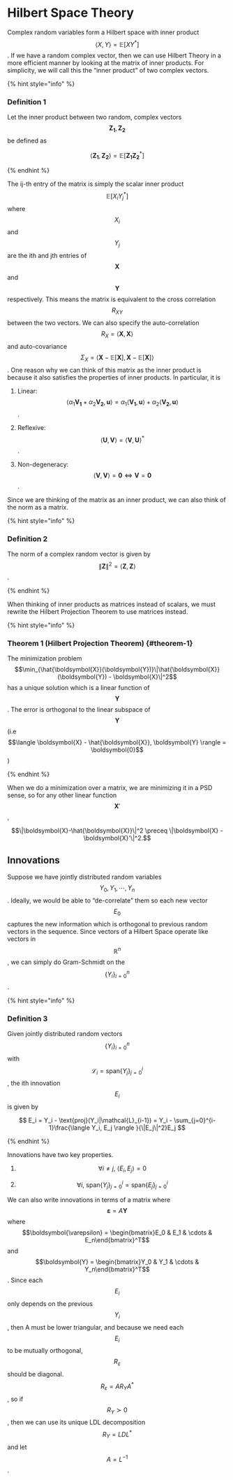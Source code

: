 # Hilbert Space Theory

Complex random variables form a Hilbert space with inner product
$$\langle X, Y \rangle  = \mathbb{E}\left[XY^*\right] $$. If we have a
random complex vector, then we can use Hilbert Theory in a more
efficient manner by looking at the matrix of inner products. For
simplicity, we will call this the “inner product” of two complex
vectors.

{% hint style="info" %}

### Definition 1

Let the inner product between two random, complex vectors $$\boldsymbol{Z_1}, \boldsymbol{Z_2}$$ be defined as 

$$ \langle \boldsymbol{Z_1}, \boldsymbol{Z_2} \rangle  = \mathbb{E}\left[\boldsymbol{Z_1}\boldsymbol{Z_2}^*\right]  $$

{% endhint %}

The ij-th entry of the matrix is simply the scalar inner product
$$\mathbb{E}\left[X_iY_j^*\right] $$ where $$X_i$$ and $$Y_j$$ are the
ith and jth entries of $$\boldsymbol{X}$$ and $$\boldsymbol{Y}$$
respectively. This means the matrix is equivalent to the cross
correlation $$R_{XY}$$ between the two vectors. We can also specify the
auto-correlation
$$R_X = \langle \boldsymbol{X}, \boldsymbol{X} \rangle $$ and
auto-covariance
$$\Sigma_X = \langle \boldsymbol{X} - \mathbb{E}\left[\boldsymbol{X}\right] , \boldsymbol{X} - \mathbb{E}\left[\boldsymbol{X}\right]  \rangle $$.
One reason why we can think of this matrix as the inner product is
because it also satisfies the properties of inner products. In
particular, it is

1.  Linear:
    $$\langle \alpha_1\boldsymbol{V_1}+\alpha_2\boldsymbol{V_2}, \boldsymbol{u} \rangle  = \alpha_1\langle \boldsymbol{V_1}, \boldsymbol{u} \rangle  + \alpha_2\langle \boldsymbol{V_2}, \boldsymbol{u} \rangle $$.

2.  Reflexive:
    $$\langle \boldsymbol{U}, \boldsymbol{V} \rangle  = \langle \boldsymbol{V}, \boldsymbol{U} \rangle ^*$$.

3.  Non-degeneracy:
    $$\langle \boldsymbol{V}, \boldsymbol{V} \rangle  = \boldsymbol{0} \Leftrightarrow \boldsymbol{V} = \boldsymbol{0}$$.

Since we are thinking of the matrix as an inner product, we can also
think of the norm as a matrix.

{% hint style="info" %}

### Definition 2

The norm of a complex random vector is given by $$\|\boldsymbol{Z}\|^2 = \langle \boldsymbol{Z}, \boldsymbol{Z} \rangle $$.

{% endhint %}

When thinking of inner products as matrices instead of scalars, we must
rewrite the Hilbert Projection Theorem to use matrices instead.

{% hint style="info" %}

### Theorem 1 (Hilbert Projection Theorem) {#theorem-1}

The minimization problem $$\min_{\hat{\boldsymbol{X}}(\boldsymbol{Y})}\|\hat{\boldsymbol{X}}(\boldsymbol{Y}) - \boldsymbol{X}\|^2$$ has a unique solution which is a linear function of $$\boldsymbol{Y}$$. The error is orthogonal to the linear subspace of $$\boldsymbol{Y}$$ (i.e $$\langle \boldsymbol{X} - \hat{\boldsymbol{X}}, \boldsymbol{Y} \rangle  = \boldsymbol{0}$$)

{% endhint %}

When we do a minimization over a matrix, we are minimizing it in a PSD
sense, so for any other linear function $$\boldsymbol{X}'$$,

$$\|\boldsymbol{X}-\hat{\boldsymbol{X}}\|^2  \preceq \|\boldsymbol{X} - \boldsymbol{X}'\|^2.$$

## Innovations

Suppose we have jointly distributed random variables
$$Y_0, Y_1,\cdots,Y_n$$. Ideally, we would be able to “de-correlate”
them so each new vector $$E_0$$ captures the new information which is
orthogonal to previous random vectors in the sequence. Since vectors of
a Hilbert Space operate like vectors in $$\mathbb{R}^n$$, we can simply
do Gram-Schmidt on the $$\{Y_i\}_{i=0}^n$$.

{% hint style="info" %}

### Definition 3

Given jointly distributed random vectors $$\{Y_i\}_{i=0}^n$$ with $$\mathcal{L}_i = \text{span}\{Y_j\}_{j=0}^i$$, the ith innovation $$E_i$$ is given by


$$ E_i = Y_i - \text{proj}(Y_i|\mathcal{L}_{i-1}) = Y_i - \sum_{j=0}^{i-1}\frac{\langle Y_i, E_j \rangle }{\|E_j\|^2}E_j $$

{% endhint %}

Innovations have two key properties.

1.  $$\forall i\neq j,\ \langle E_i, E_j \rangle =0$$

2.  $$\forall i,\ \text{span}\{Y_j\}_{j=0}^i = \text{span}\{E_j\}_{j=0}^i$$

We can also write innovations in terms of a matrix where
$$\boldsymbol{\varepsilon} = A\boldsymbol{Y}$$ where
$$\boldsymbol{\varepsilon} = \begin{bmatrix}E_0 & E_1 & \cdots & E_n\end{bmatrix}^T$$
and
$$\boldsymbol{Y} = \begin{bmatrix}Y_0 & Y_1 & \cdots & Y_n\end{bmatrix}^T$$.
Since each $$E_i$$ only depends on the previous $$Y_i$$, then A must be
lower triangular, and because we need each $$E_i$$ to be mutually
orthogonal, $$R_{\varepsilon}$$ should be diagonal.
$$R_{\varepsilon} = AR_YA^*$$, so if $$R_Y \succ 0$$, then we can use
its unique LDL decomposition $$R_Y = LDL^*$$ and let $$A = L^{-1}$$.

